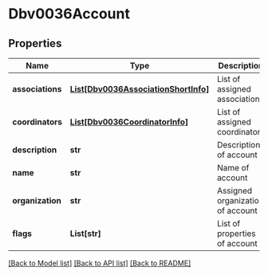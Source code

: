 # Dbv0036Account

## Properties
Name | Type | Description | Notes
------------ | ------------- | ------------- | -------------
**associations** | [**List[Dbv0036AssociationShortInfo]**](Dbv0036AssociationShortInfo.md) | List of assigned associations | [optional] 
**coordinators** | [**List[Dbv0036CoordinatorInfo]**](Dbv0036CoordinatorInfo.md) | List of assigned coordinators | [optional] 
**description** | **str** | Description of account | [optional] 
**name** | **str** | Name of account | [optional] 
**organization** | **str** | Assigned organization of account | [optional] 
**flags** | **List[str]** | List of properties of account | [optional] 

[[Back to Model list]](../README.md#documentation-for-models) [[Back to API list]](../README.md#documentation-for-api-endpoints) [[Back to README]](../README.md)


